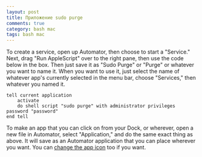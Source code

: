 ```yaml
---
layout: post
title: Приложение sudo purge
comments: true
category: bash mac
tags: bash mac
---
```


To create a service, open up Automator, then choose to start a "Service." Next, drag "Run AppleScript" over to the right pane, then use the code below in the box. Then just save it as "Sudo Purge" or "Purge" or whatever you want to name it. When you want to use it, just select the name of whatever app's currently selected in the menu bar, choose "Services," then whatever you named it.

```applescript
tell current application
	activate
	do shell script "sudo purge" with administrator privileges password "password"
end tell
```

To make an app that you can click on from your Dock, or wherever, open a new file in Automator, select "Application," and do the same exact thing as above. It will save as an Automator application that you can place wherever you want. You can <a href="https://mac-how-to.gadgethacks.com/how-to/change-your-mac-icons-0151545/" target="_blank">change the app icon</a> too if you want.
